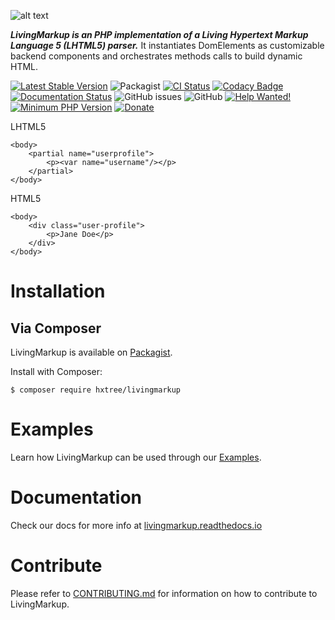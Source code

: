 ![alt text](https://github.com/hxtree/LivingMarkup/raw/master/docs/logo/392x100.jpg "LivingMarkup")

***LivingMarkup is an PHP implementation of a Living Hypertext Markup Language 5 (LHTML5) parser.*** 
It instantiates DomElements as customizable backend components and orchestrates methods calls to build dynamic HTML.

[![Latest Stable Version](https://img.shields.io/packagist/v/hxtree/livingmarkup.svg?style=flat-square)](https://packagist.org/packages/hxtree/livingmarkup)
![Packagist](https://img.shields.io/packagist/dt/hxtree/livingmarkup)
[![CI Status](https://github.com/hxtree/livingMarkup/workflows/CI/badge.svg)](https://github.com/hxtree/livingMarkup/actions)
[![Codacy Badge](https://api.codacy.com/project/badge/Grade/bfc76aaebde44a7fa239963e54883755)](https://app.codacy.com/manual/hxtree/LivingMarkup?utm_source=github.com&utm_medium=referral&utm_content=hxtree/LivingMarkup&utm_campaign=Badge_Grade_Dashboard)
[![Documentation Status](https://readthedocs.org/projects/livingmarkup/badge/?version=latest)](https://livingmarkup.readthedocs.io/en/latest/?badge=latest)
![GitHub issues](https://img.shields.io/github/issues/hxtree/livingMarkup)
![GitHub](https://img.shields.io/github/license/hxtree/livingMarkup)
[![Help Wanted!](https://img.shields.io/badge/help-wanted-brightgreen.svg?style=flat "Please Help Us")](https://github.com/hxtree/LivingMarkup/blob/master/.github/workflows/CONTRIBUTING.md)
[![Minimum PHP Version](https://img.shields.io/badge/php-%3E%3D%207.2-8892BF.svg?style=flat-square)](https://php.net/)
[![Donate](https://img.shields.io/badge/Donate-PayPal-green.svg)](https://paypal.me/hxtree)

LHTML5
```
<body>
    <partial name="userprofile">
        <p><var name="username"/></p>
    </partial>
</body>
```
HTML5
```
<body>
    <div class="user-profile">
        <p>Jane Doe</p>
    </div>
</body>
```

# Installation

## Via Composer
LivingMarkup is available on [Packagist](https://packagist.org/packages/hxtree/livingMarkup).

Install with Composer:
```shell script
$ composer require hxtree/livingmarkup
```

# Examples
Learn how LivingMarkup can be used through our [Examples](https://github.com/hxtree/LivingMarkup/blob/master/examples/README.md).

# Documentation
Check our docs for more info at [livingmarkup.readthedocs.io](https://livingmarkup.readthedocs.io)

# Contribute

Please refer to [CONTRIBUTING.md](https://github.com/hxtree/LivingMarkup/blob/master/.github/workflows/CONTRIBUTING.md) for 
information on how to contribute to LivingMarkup.